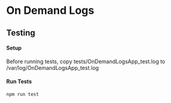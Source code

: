 # On Demand Logs

## Testing

#### Setup

Before running tests, copy tests/OnDemandLogsApp_test.log to /var/log/OnDemandLogsApp_test.log

#### Run Tests

```bash
npm run test
```
